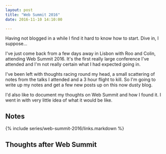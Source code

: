 ```yaml
---
layout: post
title: "Web Summit 2016"
date: 2016-11-10 14:10:00

---
```


Having not blogged in a while I find it hard to know how to start. Dive in, I 
suppose...

I've just come back from a few days away in Lisbon with Roo and Colin, 
attending Web Summit 2016. It's the first really large conference I've attended 
and I'm not really certain what I had expected going in.

I've been left with thoughts racing round my head, a small scattering of notes 
from the talks I attended and a 3 hour flight to kill. So I'm going to write up 
my notes and get a few new posts up on this now dusty blog.

I'd also like to document my thoughts on Web Summit and how I found it. I went 
in with very little idea of what it would be like.

## Notes

{% include series/web-summit-2016/links.markdown %}

## Thoughts after Web Summit



